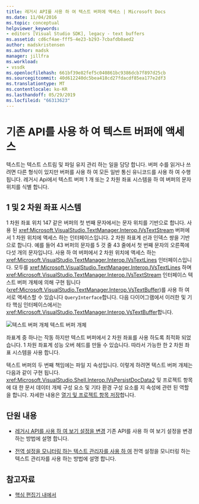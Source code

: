 ```yaml
---
title: 레거시 API를 사용 하 여 텍스트 버퍼에 액세스 | Microsoft Docs
ms.date: 11/04/2016
ms.topic: conceptual
helpviewer_keywords:
- editors [Visual Studio SDK], legacy - text buffers
ms.assetid: cd6cf4ae-fff5-4e23-b293-7cbafdb8aed2
author: madskristensen
ms.author: madsk
manager: jillfra
ms.workload:
- vssdk
ms.openlocfilehash: 661bf39e82fef5c040861bc9386dcb7f897d25cb
ms.sourcegitcommit: 40d612240dc5bea418cd27fdacdf85ea177e2df3
ms.translationtype: MT
ms.contentlocale: ko-KR
ms.lasthandoff: 05/29/2019
ms.locfileid: "66313623"
---
```

# <a name="access-the-text-buffer-by-using-the-legacy-api"></a>기존 API를 사용 하 여 텍스트 버퍼에 액세스
텍스트는 텍스트 스트림 및 파일 유지 관리 하는 일을 담당 합니다. 버퍼 수를 읽거나 쓰려면 다른 형식이 있지만 버퍼를 사용 하 여 모든 일반 통신 유니코드를 사용 하 여 수행 됩니다. 레거시 Api에서 텍스트 버퍼 1 개 또는 2 차원 좌표 시스템을 하 여 버퍼의 문자 위치를 식별 합니다.

## <a name="one--and-two-dimension-coordinate-systems"></a>1 및 2 차원 좌표 시스템
 1 차원 좌표 위치 147 같은 버퍼의 첫 번째 문자에서는 문자 위치를 기반으로 합니다. 사용 된 <xref:Microsoft.VisualStudio.TextManager.Interop.IVsTextStream> 버퍼에서 1 차원 위치에 액세스 하는 인터페이스입니다. 2 차원 좌표계 선과 인덱스 쌍을 기반으로 합니다. 예를 들어 43 버퍼의 문자를 5 것 줄 43 줄에서 첫 번째 문자의 오른쪽에 다섯 개의 문자입니다. 사용 하 여 버퍼에서 2 차원 위치에 액세스 하는 <xref:Microsoft.VisualStudio.TextManager.Interop.IVsTextLines> 인터페이스입니다. 모두를 <xref:Microsoft.VisualStudio.TextManager.Interop.IVsTextLines> 하며 <xref:Microsoft.VisualStudio.TextManager.Interop.IVsTextStream> 인터페이스 텍스트 버퍼 개체에 의해 구현 됩니다 (<xref:Microsoft.VisualStudio.TextManager.Interop.VsTextBuffer>)를 사용 하 여 서로 액세스할 수 있습니다 `QueryInterface`합니다. 다음 다이어그램에서 이러한 및 기타 핵심 인터페이스에서는 <xref:Microsoft.VisualStudio.TextManager.Interop.VsTextBuffer>합니다.

 ![텍스트 버퍼 개체](../extensibility/media/vstextbuffer.gif "vsTextBuffer") 텍스트 버퍼 개체

 좌표계 중 하나는 작동 하지만 텍스트 버퍼에서 2 차원 좌표를 사용 하도록 최적화 되었습니다. 1 차원 좌표계 성능 오버 헤드를 만들 수 있습니다. 따라서 가능한 한 2 차원 좌표 시스템을 사용 합니다.

 텍스트 버퍼의 두 번째 책임에는 파일 지 속성입니다. 이렇게 하려면 텍스트 버퍼 개체는 다음과 같이 구현 됩니다. <xref:Microsoft.VisualStudio.Shell.Interop.IVsPersistDocData2> 및 프로젝트 항목에 대 한 문서 데이터 개체 구성 요소 및 기타 환경 구성 요소를 지 속성에 관련 된 역할을 합니다. 자세한 내용은 [열기 및 프로젝트 항목 저장](../extensibility/internals/opening-and-saving-project-items.md)합니다.

## <a name="in-this-section"></a>단원 내용
- [레거시 API를 사용 하 여 보기 설정을 변경](../extensibility/changing-view-settings-by-using-the-legacy-api.md) 기존 API를 사용 하 여 보기 설정을 변경 하는 방법에 설명 합니다.

- [전역 설정을 모니터링 하는 텍스트 관리자를 사용 하 여](../extensibility/using-the-text-manager-to-monitor-global-settings.md) 전역 설정을 모니터링 하는 텍스트 관리자를 사용 하는 방법에 설명 합니다.

## <a name="see-also"></a>참고자료
- [핵심 편집기 내에서](../extensibility/inside-the-core-editor.md)